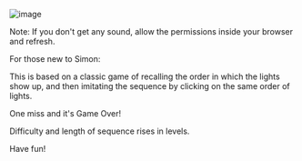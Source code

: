 ![image](https://user-images.githubusercontent.com/68791163/149631991-dcb8f599-afab-4006-b6e4-59bd28d2a14b.png)

Note: If you don't get any sound, allow the permissions inside your browser and refresh. 

For those new to Simon:

This is based on a classic game of recalling the order in which the lights show up, and then imitating the sequence by clicking on the same order of lights.

One miss and it's Game Over!

Difficulty and length of sequence rises in levels.

Have fun!
